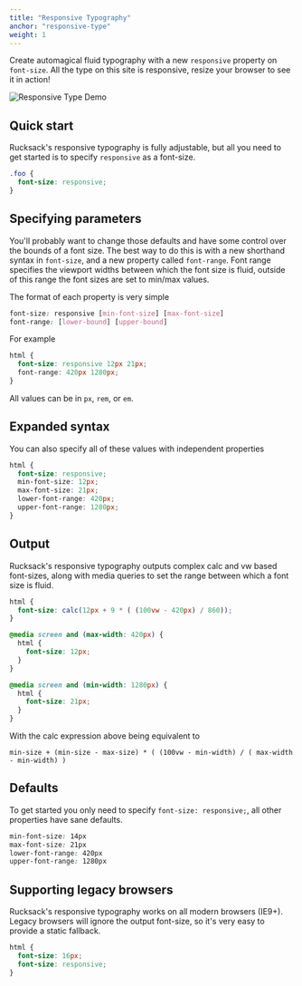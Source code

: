 ```yaml
---
title: "Responsive Typography"
anchor: "responsive-type"
weight: 1
---
```


Create automagical fluid typography with a new `responsive` property on `font-size`. All the type on this site is responsive, resize your browser to see it in action!

![Responsive Type Demo][demo]

## Quick start
Rucksack's responsive typography is fully adjustable, but all you need to get started is to specify `responsive` as a font-size.

```css
.foo {
  font-size: responsive;
}
```

## Specifying parameters
You'll probably want to change those defaults and have some control over the bounds of a font size. The best way to do this is with a new shorthand syntax in `font-size`, and a new property called `font-range`. Font range specifies the viewport widths between which the font size is fluid, outside of this range the font sizes are set to min/max values.

The format of each property is very simple
```css
font-size: responsive [min-font-size] [max-font-size]
font-range: [lower-bound] [upper-bound]
```

For example
```css
html {
  font-size: responsive 12px 21px;
  font-range: 420px 1280px;
}
```

All values can be in `px`, `rem`, or `em`.

## Expanded syntax
You can also specify all of these values with independent properties
```css
html {
  font-size: responsive;
  min-font-size: 12px;
  max-font-size: 21px;
  lower-font-range: 420px;
  upper-font-range: 1280px;
}
```

## Output
Rucksack's responsive typography outputs complex calc and vw based font-sizes, along with media queries to set the range between which a font size is fluid.
```css
html {
  font-size: calc(12px + 9 * ( (100vw - 420px) / 860));
}

@media screen and (max-width: 420px) {
  html {
    font-size: 12px;
  }
}

@media screen and (min-width: 1280px) {
  html {
    font-size: 21px;
  }
}
```

With the calc expression above being equivalent to

```
min-size + (min-size - max-size) * ( (100vw - min-width) / ( max-width - min-width) )
```

## Defaults
To get started you only need to specify `font-size: responsive;`, all other properties have sane defaults.
```css
min-font-size: 14px
max-font-size: 21px
lower-font-range: 420px
upper-font-range: 1280px
```

## Supporting legacy browsers
Rucksack's responsive typography works on all modern browsers (IE9+). Legacy browsers will ignore the output font-size, so it's very easy to provide a static fallback.
```css
html {
  font-size: 16px;
  font-size: responsive;
}
```


[PostCSS]: https://github.com/postcss/postcss
[calc-polyfill]: https://github.com/closingtag/calc-polyfill
[respond]: https://github.com/scottjehl/Respond
[vminpoly]: https://github.com/saabi/vminpoly
[demo]: http://simplaio.github.io/rucksack/img/type-demo.gif
